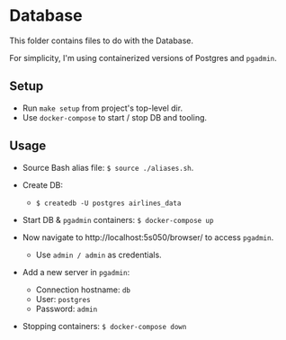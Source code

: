 # Database

This folder contains files to do with the Database.

For simplicity, I'm using containerized versions of Postgres and `pgadmin`.

## Setup

* Run `make setup` from project's top-level dir.
* Use `docker-compose` to start / stop DB and tooling.

## Usage

* Source Bash alias file: `$ source ./aliases.sh`.
* Create DB:
    * `$ createdb -U postgres airlines_data`
* Start DB & `pgadmin` containers: `$ docker-compose up`


* Now navigate to http://localhost:5s050/browser/ to access `pgadmin`.
    * Use `admin / admin` as credentials.

* Add a new server in `pgadmin`:
    * Connection hostname: `db`
    * User: `postgres`
    * Password: `admin`

* Stopping containers: `$ docker-compose down`
